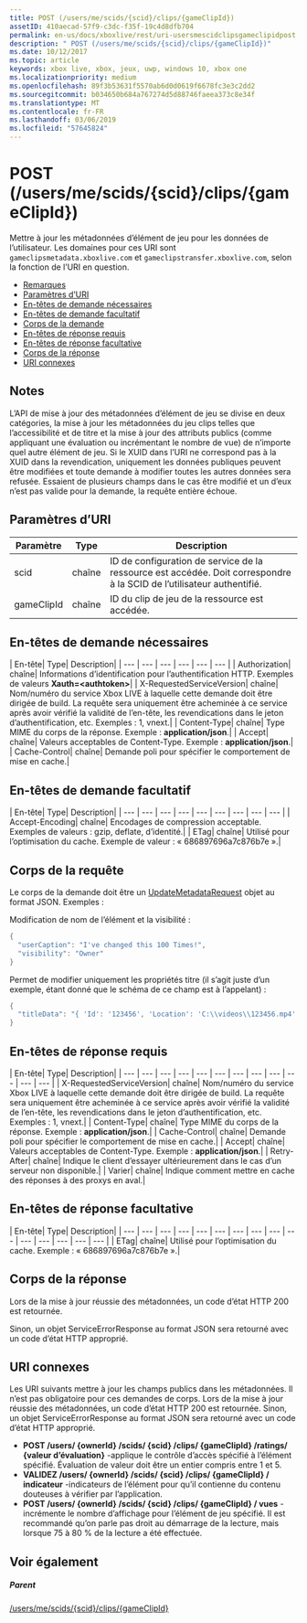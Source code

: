 ```yaml
---
title: POST (/users/me/scids/{scid}/clips/{gameClipId})
assetID: 410aecad-57f9-c3dc-f35f-19c4d8dfb704
permalink: en-us/docs/xboxlive/rest/uri-usersmescidclipsgameclipidpost.html
description: " POST (/users/me/scids/{scid}/clips/{gameClipId})"
ms.date: 10/12/2017
ms.topic: article
keywords: xbox live, xbox, jeux, uwp, windows 10, xbox one
ms.localizationpriority: medium
ms.openlocfilehash: 89f3b53631f5570ab6d0d0619f6678fc3e3c2dd2
ms.sourcegitcommit: b034650b684a767274d5d88746faeea373c8e34f
ms.translationtype: MT
ms.contentlocale: fr-FR
ms.lasthandoff: 03/06/2019
ms.locfileid: "57645824"
---
```

# <a name="post-usersmescidsscidclipsgameclipid"></a>POST (/users/me/scids/{scid}/clips/{gameClipId})
Mettre à jour les métadonnées d’élément de jeu pour les données de l’utilisateur. Les domaines pour ces URI sont `gameclipsmetadata.xboxlive.com` et `gameclipstransfer.xboxlive.com`, selon la fonction de l’URI en question.
 
  * [Remarques](#ID4EX)
  * [Paramètres d’URI](#ID4EAB)
  * [En-têtes de demande nécessaires](#ID4ELB)
  * [En-têtes de demande facultatif](#ID4EXD)
  * [Corps de la demande](#ID4EAF)
  * [En-têtes de réponse requis](#ID4EVF)
  * [En-têtes de réponse facultative](#ID4EJAAC)
  * [Corps de la réponse](#ID4EJBAC)
  * [URI connexes](#ID4EWBAC)
 
<a id="ID4EX"></a>

 
## <a name="remarks"></a>Notes
 
L’API de mise à jour des métadonnées d’élément de jeu se divise en deux catégories, la mise à jour les métadonnées du jeu clips telles que l’accessibilité et de titre et la mise à jour des attributs publics (comme appliquant une évaluation ou incrémentant le nombre de vue) de n’importe quel autre élément de jeu. Si le XUID dans l’URI ne correspond pas à la XUID dans la revendication, uniquement les données publiques peuvent être modifiées et toute demande à modifier toutes les autres données sera refusée. Essaient de plusieurs champs dans le cas être modifié et un d’eux n’est pas valide pour la demande, la requête entière échoue.
  
<a id="ID4EAB"></a>

 
## <a name="uri-parameters"></a>Paramètres d’URI
 
| Paramètre| Type| Description| 
| --- | --- | --- | 
| scid| chaîne| ID de configuration de service de la ressource est accédée. Doit correspondre à la SCID de l’utilisateur authentifié.| 
| gameClipId| chaîne| ID du clip de jeu de la ressource est accédée.| 
  
<a id="ID4ELB"></a>

 
## <a name="required-request-headers"></a>En-têtes de demande nécessaires
 
| En-tête| Type| Description| 
| --- | --- | --- | --- | --- | --- | 
| Authorization| chaîne| Informations d’identification pour l’authentification HTTP. Exemples de valeurs <b>Xauth=&lt;authtoken></b>| 
| X-RequestedServiceVersion| chaîne| Nom/numéro du service Xbox LIVE à laquelle cette demande doit être dirigée de build. La requête sera uniquement être acheminée à ce service après avoir vérifié la validité de l’en-tête, les revendications dans le jeton d’authentification, etc. Exemples : 1, vnext.| 
| Content-Type| chaîne| Type MIME du corps de la réponse. Exemple : <b>application/json</b>.| 
| Accept| chaîne| Valeurs acceptables de Content-Type. Exemple : <b>application/json</b>.| 
| Cache-Control| chaîne| Demande poli pour spécifier le comportement de mise en cache.| 
  
<a id="ID4EXD"></a>

 
## <a name="optional-request-headers"></a>En-têtes de demande facultatif
 
| En-tête| Type| Description| 
| --- | --- | --- | --- | --- | --- | --- | --- | --- | 
| Accept-Encoding| chaîne| Encodages de compression acceptable. Exemples de valeurs : gzip, deflate, d’identité.| 
| ETag| chaîne| Utilisé pour l’optimisation du cache. Exemple de valeur : « 686897696a7c876b7e ».| 
  
<a id="ID4EAF"></a>

 
## <a name="request-body"></a>Corps de la requête
 
Le corps de la demande doit être un [UpdateMetadataRequest](../../json/json-updatemetadatarequest.md) objet au format JSON. Exemples :
 
Modification de nom de l’élément et la visibilité :
 

```cpp
{
  "userCaption": "I've changed this 100 Times!",
  "visibility": "Owner"
}

```

 
Permet de modifier uniquement les propriétés titre (il s’agit juste d’un exemple, étant donné que le schéma de ce champ est à l’appelant) :
 

```cpp
{
  "titleData": "{ 'Id': '123456', 'Location': 'C:\\videos\\123456.mp4' }"
}

```

  
<a id="ID4EVF"></a>

 
## <a name="required-response-headers"></a>En-têtes de réponse requis
 
| En-tête| Type| Description| 
| --- | --- | --- | --- | --- | --- | --- | --- | --- | --- | --- | --- | 
| X-RequestedServiceVersion| chaîne| Nom/numéro du service Xbox LIVE à laquelle cette demande doit être dirigée de build. La requête sera uniquement être acheminée à ce service après avoir vérifié la validité de l’en-tête, les revendications dans le jeton d’authentification, etc. Exemples : 1, vnext.| 
| Content-Type| chaîne| Type MIME du corps de la réponse. Exemple : <b>application/json</b>.| 
| Cache-Control| chaîne| Demande poli pour spécifier le comportement de mise en cache.| 
| Accept| chaîne| Valeurs acceptables de Content-Type. Exemple : <b>application/json</b>.| 
| Retry-After| chaîne| Indique le client d’essayer ultérieurement dans le cas d’un serveur non disponible.| 
| Varier| chaîne| Indique comment mettre en cache des réponses à des proxys en aval.| 
  
<a id="ID4EJAAC"></a>

 
## <a name="optional-response-headers"></a>En-têtes de réponse facultative
 
| En-tête| Type| Description| 
| --- | --- | --- | --- | --- | --- | --- | --- | --- | --- | --- | --- | --- | --- | --- | 
| ETag| chaîne| Utilisé pour l’optimisation du cache. Exemple : « 686897696a7c876b7e ».| 
  
<a id="ID4EJBAC"></a>

 
## <a name="response-body"></a>Corps de la réponse
 
Lors de la mise à jour réussie des métadonnées, un code d’état HTTP 200 est retournée.
 
Sinon, un objet ServiceErrorResponse au format JSON sera retourné avec un code d’état HTTP approprié.
  
<a id="ID4EWBAC"></a>

 
## <a name="related-uris"></a>URI connexes
 
Les URI suivants mettre à jour les champs publics dans les métadonnées. Il n’est pas obligatoire pour ces demandes de corps. Lors de la mise à jour réussie des métadonnées, un code d’état HTTP 200 est retournée. Sinon, un objet ServiceErrorResponse au format JSON sera retourné avec un code d’état HTTP approprié.
 
   * **POST /users/ {ownerId} /scids/ {scid} /clips/ {gameClipId} /ratings/ {valeur d’évaluation}** -applique le contrôle d’accès spécifié à l’élément spécifié. Évaluation de valeur doit être un entier compris entre 1 et 5.
   * **VALIDEZ /users/ {ownerId} /scids/ {scid} /clips/ {gameClipId} / indicateur** -indicateurs de l’élément pour qu’il contienne du contenu douteuses à vérifier par l’application.
   * **POST /users/ {ownerId} /scids/ {scid} /clips/ {gameClipId} / vues** -incrémente le nombre d’affichage pour l’élément de jeu spécifié. Il est recommandé qu’on parle pas droit au démarrage de la lecture, mais lorsque 75 à 80 % de la lecture a été effectuée.
   
<a id="ID4EMCAC"></a>

 
## <a name="see-also"></a>Voir également
 
<a id="ID4EOCAC"></a>

 
##### <a name="parent"></a>Parent 

[/users/me/scids/{scid}/clips/{gameClipId}](uri-usersmescidclipsgameclipid.md)

   